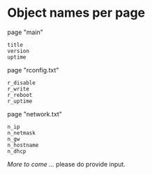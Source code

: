 # Object names per page

page "main"

	title
	version
	uptime

page "rconfig.txt"
	
	r_disable
	r_write
	r_reboot
	r_uptime

page "network.txt"

	n_ip
	n_netmask
	n_gw
	n_hostname
	n_dhcp
	
*More to come ...* please do provide input.